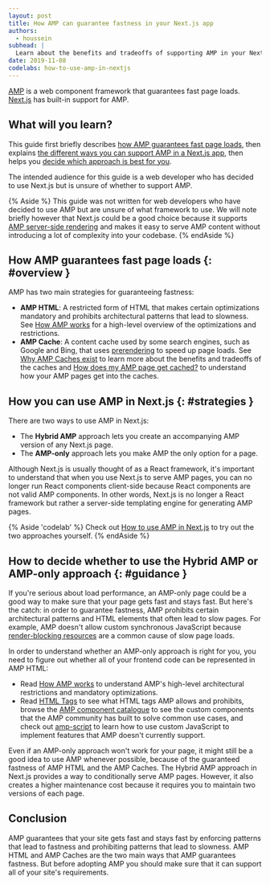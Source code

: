 ```yaml
---
layout: post
title: How AMP can guarantee fastness in your Next.js app
authors:
  - houssein
subhead: |
  Learn about the benefits and tradeoffs of supporting AMP in your Next.js app
date: 2019-11-08
codelabs: how-to-use-amp-in-nextjs
---
```


[AMP](https://amp.dev) is a web component framework that guarantees
fast page loads. [Next.js][intro] has built-in support for AMP.

## What will you learn?

This guide first briefly describes [how AMP guarantees fast page loads](#overview), then
explains [the different ways you can support AMP in a Next.js app](#strategies),
then helps you [decide which approach is best for you](#guidance).

The intended audience for this guide is a web developer who has decided to use Next.js but is
unsure of whether to support AMP.

{% Aside %}
  This guide was not written for web developers who have decided to use AMP but are unsure of what
  framework to use. We will note briefly however that Next.js could be a good choice because it
  supports [AMP server-side rendering](https://amp.dev/documentation/guides-and-tutorials/optimize-and-measure/server-side-rendering/)
  and makes it easy to serve AMP content without introducing a lot of complexity into your codebase.
{% endAside %}

## How AMP guarantees fast page loads {: #overview }

AMP has two main strategies for guaranteeing fastness:

* **AMP HTML**: A restricted form of HTML that makes certain optimizations mandatory and prohibits
  architectural patterns that lead to slowness. See [How AMP works][overview] for a high-level
  overview of the optimizations and restrictions.
* **AMP Cache**: A content cache used by some search engines, such as Google and Bing, that uses
  [prerendering] to speed up page loads. See [Why AMP Caches exist][why] to learn more about the
  benefits and tradeoffs of the caches and [How does my AMP page get cached?][how] to understand
  how your AMP pages get into the caches.

## How you can use AMP in Next.js {: #strategies }

There are two ways to use AMP in Next.js:

* The **Hybrid AMP** approach lets you create an accompanying AMP version of any
  Next.js page.
* The **AMP-only** approach lets you make AMP the only option for a page.

Although Next.js is usually thought of as a React framework, it's important to understand that
when you use Next.js to serve AMP pages, you can no longer run React components client-side because
React components are not valid AMP components. In other words, Next.js is no longer a React
framework but rather a server-side templating engine for generating AMP pages.

{% Aside 'codelab' %}
  Check out [How to use AMP in Next.js](/how-to-use-amp-in-nextjs) to try out the two
  approaches yourself.
{% endAside %}

## How to decide whether to use the Hybrid AMP or AMP-only approach {: #guidance }

If you're serious about load performance, an AMP-only page could be a good way to make sure
that your page gets fast and stays fast. But here's the catch: in order to guarantee fastness,
AMP prohibits certain architectural patterns and HTML elements that often lead to slow pages.
For example, AMP doesn't allow custom synchronous JavaScript because
[render-blocking resources][blockers] are a common cause of slow page loads.

In order to understand whether an AMP-only approach is right for you, you need to figure out
whether all of your frontend code can be represented in AMP HTML:

* Read [How AMP works][overview] to understand AMP's high-level
  architectural restrictions and mandatory optimizations.
* Read [HTML Tags][tags] to see what HTML tags AMP allows and prohibits,
  browse the [AMP component catalogue](https://amp.dev/documentation/components/) to see the
  custom components that the AMP community has built to solve common use cases, and check
  out [amp-script] to learn how to use custom JavaScript to implement features that AMP
  doesn't currently support.

Even if an AMP-only approach won't work for your page, it might still be a good idea to
use AMP whenever possible, because of the guaranteed fastness of AMP HTML and the AMP Caches.
The Hybrid AMP approach in Next.js provides a way to conditionally serve AMP pages. However,
it also creates a higher maintenance cost because it requires you to maintain
two versions of each page.

## Conclusion

AMP guarantees that your site gets fast and stays fast by enforcing patterns that lead to
fastness and prohibiting patterns that lead to slowness. AMP HTML and AMP Caches are the two
main ways that AMP guarantees fastness. But before adopting AMP you should make sure that it
can support all of your site's requirements.

[intro]: /performance-as-a-default-with-nextjs
[collection]: /react#nextjs
[prerendering]: https://developers.googleblog.com/2019/08/the-speed-benefit-of-amp-prerendering.html
[tags]: https://amp.dev/documentation/guides-and-tutorials/learn/spec/amphtml/#html-tags
[blockers]: /render-blocking-resources
[why]: https://blog.amp.dev/2017/01/13/why-amp-caches-exist/
[how]: https://amp.dev/documentation/guides-and-tutorials/learn/amp-caches-and-cors/how_amp_pages_are_cached/#how-does-my-amp-page-get-cached?
[amp-script]: https://amp.dev/documentation/components/amp-script/
[overview]: https://amp.dev/about/how-amp-works/

